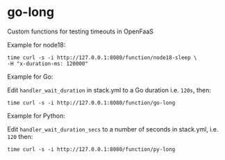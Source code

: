 # go-long

Custom functions for testing timeouts in OpenFaaS

Example for node18:

```
time curl -s -i http://127.0.0.1:8080/function/node18-sleep \
-H "x-duration-ms: 120000"
```

Example for Go:

Edit `handler_wait_duration` in stack.yml to a Go duration i.e. `120s`, then:

```
time curl -s -i http://127.0.0.1:8080/function/go-long
```

Example for Python:

Edit `handler_wait_duration_secs` to a number of seconds in stack.yml, i.e. `120` then:

```
time curl -s -i http://127.0.0.1:8080/function/py-long
```
